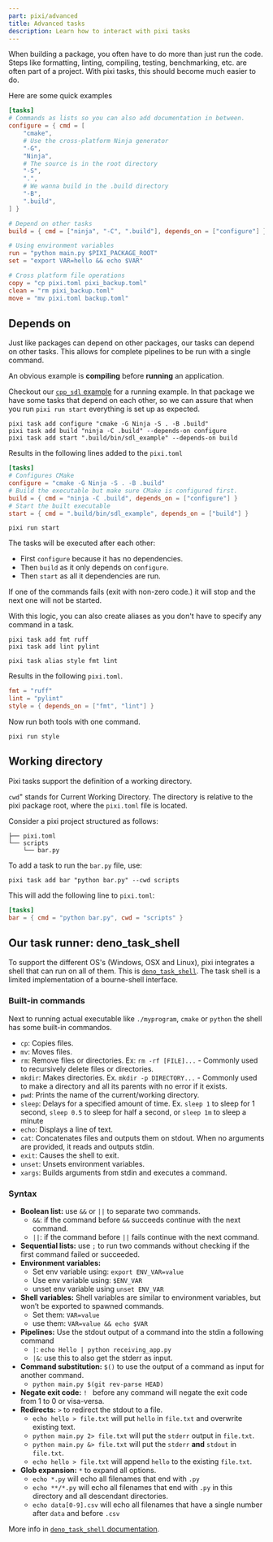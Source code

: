 ```yaml
---
part: pixi/advanced
title: Advanced tasks
description: Learn how to interact with pixi tasks
---
```


When building a package, you often have to do more than just run the code.
Steps like formatting, linting, compiling, testing, benchmarking, etc. are often part of a project.
With pixi tasks, this should become much easier to do.

Here are some quick examples

```toml title="pixi.toml"
[tasks]
# Commands as lists so you can also add documentation in between.
configure = { cmd = [
    "cmake",
    # Use the cross-platform Ninja generator
    "-G",
    "Ninja",
    # The source is in the root directory
    "-S",
    ".",
    # We wanna build in the .build directory
    "-B",
    ".build",
] }

# Depend on other tasks
build = { cmd = ["ninja", "-C", ".build"], depends_on = ["configure"] }

# Using environment variables
run = "python main.py $PIXI_PACKAGE_ROOT"
set = "export VAR=hello && echo $VAR"

# Cross platform file operations
copy = "cp pixi.toml pixi_backup.toml"
clean = "rm pixi_backup.toml"
move = "mv pixi.toml backup.toml"
```

## Depends on

Just like packages can depend on other packages, our tasks can depend on other tasks.
This allows for complete pipelines to be run with a single command.

An obvious example is **compiling** before **running** an application.

Checkout our [`cpp_sdl` example](https://github.com/prefix-dev/pixi/tree/main/examples/cpp-sdl) for a running example.
In that package we have some tasks that depend on each other, so we can assure that when you run `pixi run start` everything is set up as expected.

```fish
pixi task add configure "cmake -G Ninja -S . -B .build"
pixi task add build "ninja -C .build" --depends-on configure
pixi task add start ".build/bin/sdl_example" --depends-on build
```

Results in the following lines added to the `pixi.toml`

```toml title="pixi.toml"
[tasks]
# Configures CMake
configure = "cmake -G Ninja -S . -B .build"
# Build the executable but make sure CMake is configured first.
build = { cmd = "ninja -C .build", depends_on = ["configure"] }
# Start the built executable
start = { cmd = ".build/bin/sdl_example", depends_on = ["build"] }
```

```shell
pixi run start
```

The tasks will be executed after each other:

- First `configure` because it has no dependencies.
- Then `build` as it only depends on `configure`.
- Then `start` as all it dependencies are run.

If one of the commands fails (exit with non-zero code.) it will stop and the next one will not be started.

With this logic, you can also create aliases as you don't have to specify any command in a task.

```shell
pixi task add fmt ruff
pixi task add lint pylint
```

```shell
pixi task alias style fmt lint
```

Results in the following `pixi.toml`.

```toml title="pixi.toml"
fmt = "ruff"
lint = "pylint"
style = { depends_on = ["fmt", "lint"] }
```

Now run both tools with one command.

```shell
pixi run style
```

## Working directory
Pixi tasks support the definition of a working directory.

`cwd`" stands for Current Working Directory.
The directory is relative to the pixi package root, where the `pixi.toml` file is located.

Consider a pixi project structured as follows:
```shell
├── pixi.toml
└── scripts
    └── bar.py
```

To add a task to run the `bar.py` file, use:
```shell
pixi task add bar "python bar.py" --cwd scripts
```

This will add the following line to `pixi.toml`:
```toml title="pixi.toml"
[tasks]
bar = { cmd = "python bar.py", cwd = "scripts" }
```

## Our task runner: deno_task_shell

To support the different OS's (Windows, OSX and Linux), pixi integrates a shell that can run on all of them.
This is [`deno_task_shell`](https://deno.land/manual@v1.35.0/tools/task_runner#built-in-commands).
The task shell is a limited implementation of a bourne-shell interface.

### Built-in commands
Next to running actual executable like `./myprogram`, `cmake` or `python` the shell has some built-in commandos.

- `cp`: Copies files.
- `mv`: Moves files.
- `rm`: Remove files or directories.
  Ex: `rm -rf [FILE]...` - Commonly used to recursively delete files or directories.
- `mkdir`: Makes directories.
  Ex. `mkdir -p DIRECTORY...` - Commonly used to make a directory and all its parents with no error if it exists.
- `pwd`: Prints the name of the current/working directory.
- `sleep`: Delays for a specified amount of time.
  Ex. `sleep 1` to sleep for 1 second, `sleep 0.5` to sleep for half a second, or `sleep 1m` to sleep a minute
- `echo`: Displays a line of text.
- `cat`: Concatenates files and outputs them on stdout. When no arguments are provided, it reads and outputs stdin.
- `exit`: Causes the shell to exit.
- `unset`: Unsets environment variables.
- `xargs`: Builds arguments from stdin and executes a command.

### Syntax

- **Boolean list:** use `&&` or `||` to separate two commands.
    - `&&`: if the command before `&&` succeeds continue with the next command.
    - `||`: if the command before `||` fails continue with the next command.
- **Sequential lists:** use `;` to run two commands without checking if the first command failed or succeeded.
- **Environment variables:**
    - Set env variable using: `export ENV_VAR=value`
    - Use env variable using: `$ENV_VAR`
    - unset env variable using `unset ENV_VAR`
- **Shell variables:** Shell variables are similar to environment variables, but won’t be exported to spawned commands.
    - Set them: `VAR=value`
    - use them: `VAR=value && echo $VAR`
- **Pipelines:** Use the stdout output of a command into the stdin a following command
    - `|`: `echo Hello | python receiving_app.py`
    - `|&`: use this to also get the stderr as input.
- **Command substitution:** `$()` to use the output of a command as input for another command.
    - `python main.py $(git rev-parse HEAD)`
- **Negate exit code:** `! ` before any command will negate the exit code from 1 to 0 or visa-versa.
- **Redirects:** `>` to redirect the stdout to a file.
    - `echo hello > file.txt` will put `hello` in `file.txt` and overwrite existing text.
    - `python main.py 2> file.txt` will put the `stderr` output in `file.txt`.
    - `python main.py &> file.txt` will put the `stderr` **and** `stdout` in `file.txt`.
    - `echo hello > file.txt` will append `hello` to the existing `file.txt`.
- **Glob expansion:** `*` to expand all options.
    - `echo *.py` will echo all filenames that end with `.py`
    - `echo **/*.py` will echo all filenames that end with `.py` in this directory and all descendant directories.
    - `echo data[0-9].csv` will echo all filenames that have a single number after `data` and before `.csv`

More info in [`deno_task_shell` documentation](https://deno.land/manual@v1.35.0/tools/task_runner#task-runner).
